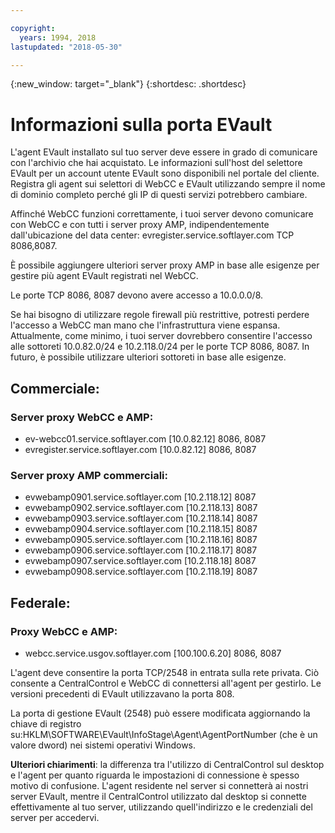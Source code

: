 ```yaml
---

copyright:
  years: 1994, 2018
lastupdated: "2018-05-30"

---
```

{:new_window: target="_blank"}
{:shortdesc: .shortdesc}

# Informazioni sulla porta EVault

L'agent EVault installato sul tuo server deve essere in grado di comunicare con l'archivio che hai acquistato. Le informazioni sull'host del selettore EVault per un account utente EVault sono disponibili nel portale del cliente. Registra gli agent sui selettori di WebCC e EVault utilizzando sempre il nome di dominio completo perché gli IP di questi servizi potrebbero cambiare. 

Affinché WebCC funzioni correttamente, i tuoi server devono comunicare con WebCC e con tutti i server proxy AMP, indipendentemente dall'ubicazione del data center: evregister.service.softlayer.com TCP 8086,8087. 

È possibile aggiungere ulteriori server proxy AMP in base alle esigenze per gestire più agent EVault registrati nel WebCC. 

Le porte TCP 8086, 8087 devono avere accesso a 10.0.0.0/8. 

Se hai bisogno di utilizzare regole firewall più restrittive, potresti perdere l'accesso a WebCC man mano che l'infrastruttura viene espansa. Attualmente, come minimo, i tuoi server dovrebbero consentire l'accesso alle sottoreti 10.0.82.0/24 e 10.2.118.0/24 per le porte TCP 8086, 8087. In futuro, è possibile utilizzare ulteriori sottoreti in base alle esigenze.

## Commerciale:

### Server proxy WebCC e AMP:

- ev-webcc01.service.softlayer.com [10.0.82.12] 8086, 8087
- evregister.service.softlayer.com [10.0.82.12] 8086, 8087

### Server proxy AMP commerciali:

- evwebamp0901.service.softlayer.com [10.2.118.12] 8087
- evwebamp0902.service.softlayer.com [10.2.118.13] 8087
- evwebamp0903.service.softlayer.com [10.2.118.14] 8087
- evwebamp0904.service.softlayer.com [10.2.118.15] 8087
- evwebamp0905.service.softlayer.com [10.2.118.16] 8087
- evwebamp0906.service.softlayer.com [10.2.118.17] 8087
- evwebamp0907.service.softlayer.com [10.2.118.18] 8087
- evwebamp0908.service.softlayer.com [10.2.118.19] 8087

## Federale:

### Proxy WebCC e AMP:

- webcc.service.usgov.softlayer.com [100.100.6.20] 8086, 8087
 
L'agent deve consentire la porta TCP/2548 in entrata sulla rete privata. Ciò consente a CentralControl e WebCC di connettersi all'agent per gestirlo. Le versioni precedenti di EVault utilizzavano la porta 808.

La porta di gestione EVault (2548) può essere modificata aggiornando la chiave di registro su:HKLM\SOFTWARE\EVault\InfoStage\Agent\AgentPortNumber (che è un valore dword) nei sistemi operativi Windows.

**Ulteriori chiarimenti**: la differenza tra l'utilizzo di CentralControl sul desktop e l'agent per quanto riguarda le impostazioni di connessione è spesso motivo di confusione. L'agent residente nel server si connetterà ai nostri server EVault, mentre il CentralControl utilizzato dal desktop si connette effettivamente al tuo server, utilizzando quell'indirizzo e le credenziali del server per accedervi.
